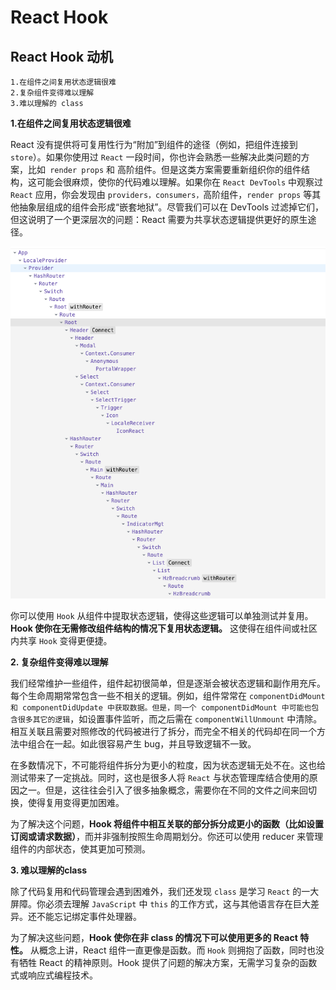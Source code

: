 # React Hook
## React Hook 动机
```
1.在组件之间复用状态逻辑很难
2.复杂组件变得难以理解
3.难以理解的 class
```
**1.在组件之间复用状态逻辑很难**

React 没有提供将可复用性行为“附加”到组件的途径（例如，把组件连接到 `store`）。如果你使用过 `React` 一段时间，你也许会熟悉一些解决此类问题的方案，比如` render props` 和 高阶组件。但是这类方案需要重新组织你的组件结构，这可能会很麻烦，使你的代码难以理解。如果你在 `React DevTools` 中观察过 `React` 应用，你会发现由 `providers，consumers，`高阶组件，`render props` 等其他抽象层组成的组件会形成“嵌套地狱”。尽管我们可以在 DevTools 过滤掉它们，但这说明了一个更深层次的问题：React 需要为共享状态逻辑提供更好的原生途径。

![react-devtools](../../image/react-devtools.jpg)

你可以使用 `Hook` 从组件中提取状态逻辑，使得这些逻辑可以单独测试并复用。__Hook 使你在无需修改组件结构的情况下复用状态逻辑。__ 这使得在组件间或社区内共享 `Hook` 变得更便捷。

**2. 复杂组件变得难以理解**

我们经常维护一些组件，组件起初很简单，但是逐渐会被状态逻辑和副作用充斥。每个生命周期常常包含一些不相关的逻辑。例如，组件常常在 `componentDidMount 和 componentDidUpdate 中获取数据。但是，同一个 componentDidMount 中可能也包含很多其它的逻辑`，如设置事件监听，而之后需在 `componentWillUnmount` 中清除。相互关联且需要对照修改的代码被进行了拆分，而完全不相关的代码却在同一个方法中组合在一起。如此很容易产生 bug，并且导致逻辑不一致。

在多数情况下，不可能将组件拆分为更小的粒度，因为状态逻辑无处不在。这也给测试带来了一定挑战。同时，这也是很多人将 `React` 与状态管理库结合使用的原因之一。但是，这往往会引入了很多抽象概念，需要你在不同的文件之间来回切换，使得复用变得更加困难。

为了解决这个问题，__Hook 将组件中相互关联的部分拆分成更小的函数（比如设置订阅或请求数据）__，而并非强制按照生命周期划分。你还可以使用 reducer 来管理组件的内部状态，使其更加可预测。

**3. 难以理解的class**

除了代码复用和代码管理会遇到困难外，我们还发现 `class` 是学习 `React` 的一大屏障。你必须去理解 `JavaScript` 中 `this` 的工作方式，这与其他语言存在巨大差异。还不能忘记绑定事件处理器。

为了解决这些问题，__Hook 使你在非 class 的情况下可以使用更多的 React 特性。__ 从概念上讲，React 组件一直更像是函数。而 `Hook` 则拥抱了函数，同时也没有牺牲 React 的精神原则。Hook 提供了问题的解决方案，无需学习复杂的函数式或响应式编程技术。